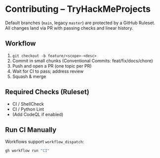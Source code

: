 # Contributing – TryHackMeProjects

Default branches (`main`, legacy `master`) are protected by a GitHub Ruleset. All changes land via PR with passing checks and linear history.

## Workflow
1. `git checkout -b feature/<scope>-<desc>`
2. Commit in small chunks (Conventional Commits: feat/fix/docs/chore)
3. Push and open a PR (one topic per PR)
4. Wait for CI to pass; address review
5. Squash & merge

## Required Checks (Ruleset)
- CI / ShellCheck
- CI / Python Lint
- (Add CodeQL if enabled)

## Run CI Manually
Workflows support `workflow_dispatch`:
```bash
gh workflow run "CI"
